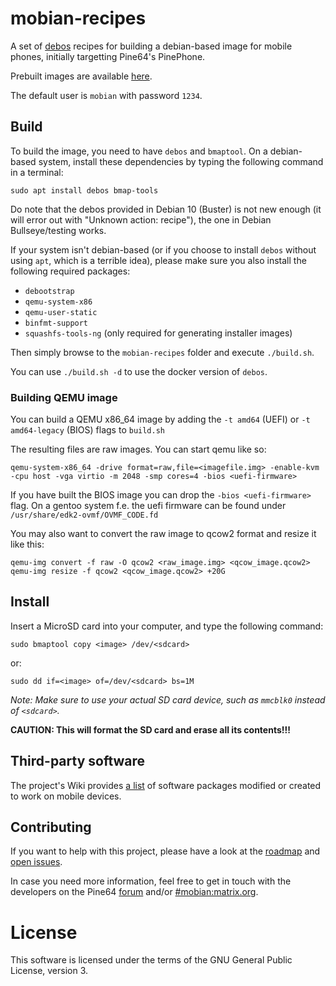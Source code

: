 # mobian-recipes

A set of [debos](https://github.com/go-debos/debos) recipes for building a
debian-based image for mobile phones, initially targetting Pine64's PinePhone.

Prebuilt images are available [here](http://images.mobian-project.org/).

The default user is `mobian` with password `1234`.

## Build

To build the image, you need to have `debos` and `bmaptool`. On a debian-based
system, install these dependencies by typing the following command in a terminal:

```
sudo apt install debos bmap-tools
```

Do note that the debos provided in Debian 10 (Buster) is not new enough
(it will error out with "Unknown action: recipe"), the one in Debian
Bullseye/testing works.

If your system isn't debian-based (or if you choose to install `debos` without
using `apt`, which is a terrible idea), please make sure you also install the
following required packages:
- `debootstrap`
- `qemu-system-x86`
- `qemu-user-static`
- `binfmt-support`
- `squashfs-tools-ng` (only required for generating installer images)

Then simply browse to the `mobian-recipes` folder and execute `./build.sh`.

You can use `./build.sh -d` to use the docker version of `debos`.

### Building QEMU image

You can build a QEMU x86_64 image by adding the `-t amd64` (UEFI) or
`-t amd64-legacy` (BIOS) flags to `build.sh`

The resulting files are raw images. You can start qemu like so:

```
qemu-system-x86_64 -drive format=raw,file=<imagefile.img> -enable-kvm -cpu host -vga virtio -m 2048 -smp cores=4 -bios <uefi-firmware>
```
If you have built the BIOS image you can drop the `-bios <uefi-firmware>` flag.
On a gentoo system f.e. the uefi firmware can be found under
`/usr/share/edk2-ovmf/OVMF_CODE.fd`

You may also want to convert the raw image to qcow2 format
and resize it like this:

```
qemu-img convert -f raw -O qcow2 <raw_image.img> <qcow_image.qcow2>
qemu-img resize -f qcow2 <qcow_image.qcow2> +20G
```

## Install

Insert a MicroSD card into your computer, and type the following command:

```
sudo bmaptool copy <image> /dev/<sdcard>
```

or:

```
sudo dd if=<image> of=/dev/<sdcard> bs=1M
```

*Note: Make sure to use your actual SD card device, such as `mmcblk0` instead of
`<sdcard>`.*

**CAUTION: This will format the SD card and erase all its contents!!!**

## Third-party software

The project's Wiki provides
[a list](https://gitlab.com/mobian1/wiki/-/wikis/Software) of software
packages modified or created to work on mobile devices.

## Contributing

If you want to help with this project, please have a look at the
[roadmap](https://gitlab.com/mobian1/wiki/-/wikis/Development-Roadmap) and
[open issues](https://gitlab.com/mobian1/issues).

In case you need more information, feel free to get in touch with the developers
on the Pine64 [forum](https://forum.pine64.org/showthread.php?tid=9016) and/or
[#mobian:matrix.org](https://matrix.to/#/#mobian:matrix.org).

# License

This software is licensed under the terms of the GNU General Public License,
version 3.
